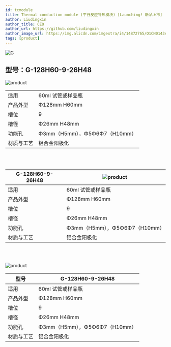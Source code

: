 ```yaml
---
id: tcmodule
title: Thermal conduction module (平行反应导热模块) [Launching! 新品上市]
author: Liudingxin
author_title: CEO
author_url: https://github.com/liudingxin
author_image_url: https://img.alicdn.com/imgextra/i4/14872765/O1CN0143eVeb1WIPj942dME_!!14872765.png
tags: [product]
---
```


![G](https://img.alicdn.com/imgextra/i4/14872765/O1CN01eXBZbj1WIPjKWFozo_!!14872765.jpg)

<!--truncate-->

## 型号：G-128H60-9-26H48

![product](https://img.alicdn.com/imgextra/i4/14872765/O1CN01VfqC8S1WIPjKWIN1J_!!14872765.jpg)
<br/>

|            |                               |
| ---------- | ----------------------------- |
| 适用       | 60ml 试管或样品瓶             |
| 产品外型   | Φ128mm H60mm                  |
| 槽位       | 9                             |
| 槽径       | Φ26mm H48mm                   |
| 功能孔     | Φ3mm（H5mm），Φ5Φ6Φ7（H10mm） |
| 材质与工艺 | 铝合金阳极化                  |

<br/><br/>

| G-128H60-9-26H48 | ![product](https://img.alicdn.com/imgextra/i4/14872765/O1CN01VfqC8S1WIPjKWIN1J_!!14872765.jpg) |
| ---------------- | ---------------------------------------------------------------------------------------------- |
| 适用             | 60ml 试管或样品瓶                                                                              |
| 产品外型         | Φ128mm H60mm                                                                                   |
| 槽位             | 9                                                                                              |
| 槽径             | Φ26mm H48mm                                                                                    |
| 功能孔           | Φ3mm（H5mm），Φ5Φ6Φ7（H10mm）                                                                  |
| 材质与工艺       | 铝合金阳极化                                                                                   |

<br/><br/>

![product](https://img.alicdn.com/imgextra/i4/14872765/O1CN01VfqC8S1WIPjKWIN1J_!!14872765.jpg)

| 型号       | G-128H60-9-26H48              |
| ---------- | ----------------------------- |
| 适用       | 60ml 试管或样品瓶             |
| 产品外型   | Φ128mm H60mm                  |
| 槽位       | 9                             |
| 槽径       | Φ26mm H48mm                   |
| 功能孔     | Φ3mm（H5mm），Φ5Φ6Φ7（H10mm） |
| 材质与工艺 | 铝合金阳极化                  |

